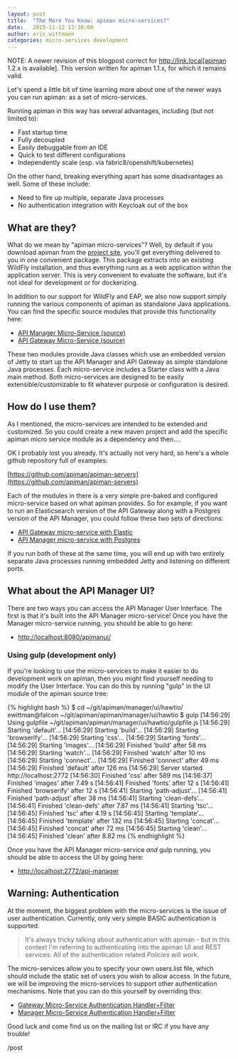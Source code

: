 ```yaml
---
layout: post
title:  "The More You Know: apiman micro-services?"
date:   2015-11-12 13:30:00
author: eric_wittmann
categories: micro-services development
---
```


NOTE: A newer revision of this blogpost correct for http://link.local[apiman 1.2.x is available]. This version written for apiman 1.1.x, for which it remains valid.

Let's spend a little bit of time learning more about one of the newer ways you
can run apiman:  as a set of micro-services.

Running apiman in this way has several advantages, including (but not limited to):

* Fast startup time
* Fully decoupled
* Easily debuggable from an IDE
* Quick to test different configurations
* Independently scale (esp. via fabric8/openshift/kubernetes)

<!--more-->

On the other hand, breaking everything apart has some disadvantages as well.
Some of these include:

* Need to fire up multiple, separate Java processes
* No authentication integration with Keycloak out of the box

## What are they?
What do we mean by "apiman micro-services"?  Well, by default if you download 
apiman from the [project site](http://apiman.io/), you'll get everything delivered
to you in one convenient package.  This package extracts into an existing WildFly
installation, and thus everything runs as a web application within the application
server.  This is very convenient to evaluate the software, but it's not ideal for
development or for dockerizing.

In addition to our support for WildFly and EAP, we also now support simply running
the various components of apiman as standalone Java applications.  You can find 
the specific source modules that provide this functionality here:

* [API Manager Micro-Service (source)](https://github.com/apiman/apiman/tree/master/manager/api/micro)
* [API Gateway Micro-Service (source)](https://github.com/apiman/apiman/tree/master/gateway/platforms/war/micro)

These two modules provide Java classes which use an embedded version of Jetty to 
start up the API Manager and API Gateway as simple standalone Java processes.  Each
micro-service includes a Starter class with a Java main method.  Both micro-services
are designed to be easily extensible/customizable to fit whatever purpose or 
configuration is desired.

## How do I use them?
As I mentioned, the micro-services are intended to be extended and customized.  So
you could create a new maven project and add the specific apiman micro service
module as a dependency and then....

OK I probably lost you already.  It's actually not very hard, so here's a whole
github repository full of examples:

[https://github.com/apiman/apiman-servers](https://github.com/apiman/apiman-servers)

Each of the modules in there is a very simple pre-baked and configured micro-service
based on what apiman provides.  So for example, if you want to run an Elasticsearch
version of the API Gateway along with a Postgres version of the API Manager, you 
could follow these two sets of directions:

* [API Gateway micro-service with Elastic](https://github.com/apiman/apiman-servers/blob/master/gateway-es/README.md)
* [API Manager micro-service with Postgres](https://github.com/apiman/apiman-servers/blob/master/manager-postgres/README.md)

If you run both of these at the same time, you will end up with two entirely separate
Java processes running embedded Jetty and listening on different ports.

## What about the API Manager UI?
There are two ways you can access the API Manager User Interface.  The first is that
it's built into the API Manager micro-service!  Once you have the Manager micro-service
running, you should be able to go here:

* [http://localhost:8080/apimanui/](http://localhost:8080/apimanui/)

### Using gulp (development only)
If you're looking to use the micro-services to make it easier to do development
work on apiman, then you might find yourself needing to modify the User Interface.
You can do this by running "gulp" in the UI module of the apiman source tree:

{% highlight bash %}
$ cd ~/git/apiman/manager/ui/hawtio/
ewittman@falcon ~/git/apiman/apiman/manager/ui/hawtio
$ gulp
[14:56:29] Using gulpfile ~/git/apiman/apiman/manager/ui/hawtio/gulpfile.js
[14:56:29] Starting 'default'...
[14:56:29] Starting 'build'...
[14:56:29] Starting 'browserify'...
[14:56:29] Starting 'css'...
[14:56:29] Starting 'fonts'...
[14:56:29] Starting 'images'...
[14:56:29] Finished 'build' after 58 ms
[14:56:29] Starting 'watch'...
[14:56:29] Finished 'watch' after 10 ms
[14:56:29] Starting 'connect'...
[14:56:29] Finished 'connect' after 49 ms
[14:56:29] Finished 'default' after 126 ms
[14:56:29] Server started http://localhost:2772
[14:56:30] Finished 'css' after 589 ms
[14:56:37] Finished 'images' after 7.49 s
[14:56:41] Finished 'fonts' after 12 s
[14:56:41] Finished 'browserify' after 12 s
[14:56:41] Starting 'path-adjust'...
[14:56:41] Finished 'path-adjust' after 38 ms
[14:56:41] Starting 'clean-defs'...
[14:56:41] Finished 'clean-defs' after 7.87 ms
[14:56:41] Starting 'tsc'...
[14:56:45] Finished 'tsc' after 4.19 s
[14:56:45] Starting 'template'...
[14:56:45] Finished 'template' after 132 ms
[14:56:45] Starting 'concat'...
[14:56:45] Finished 'concat' after 72 ms
[14:56:45] Starting 'clean'...
[14:56:45] Finished 'clean' after 8.82 ms
{% endhighlight %}


Once you have the API Manager micro-service *and* gulp running, you should be
able to access the UI by going here:

* [http://localhost:2772/api-manager](http://localhost:2772/api-manager)

## Warning: Authentication
At the moment, the biggest problem with the micro-services is the issue of user
authentication.  Currently, only very simple BASIC authentication is supported.

> It's always tricky talking about authentication with apiman - but in this context
> I'm referring to authenticating into the apiman UI and REST services.  All of the
> authentication related *Policies* will work.

The micro-services allow you to specify your own users.list file, which should
include the static set of users you wish to allow access.  In the future, we will
be improving the micro-services to support other authentication mechanisms.  Note
that you can do this yourself by overriding this:

* [Gateway Micro-Service Authentication Handler+Filter](https://github.com/apiman/apiman/blob/master/gateway/platforms/war/micro/src/main/java/io/apiman/gateway/platforms/war/micro/GatewayMicroService.java#L319-L332)
* [Manager Micro-Service Authentication Handler+Filter](https://github.com/apiman/apiman/blob/master/manager/api/micro/src/main/java/io/apiman/manager/api/micro/ManagerApiMicroService.java#L192-L211)


Good luck and come find us on the mailing list or IRC if you have any trouble!

/post
